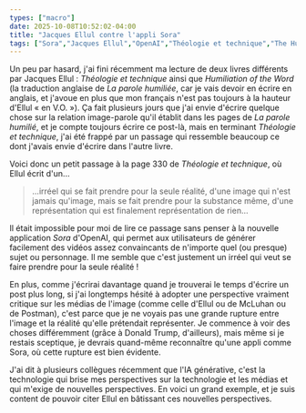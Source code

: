 ```yaml
---
types: ["macro"]
date: 2025-10-08T10:52:02-04:00
title: "Jacques Ellul contre l'appli Sora"
tags: ["Sora","Jacques Ellul","OpenAI","Théologie et technique","The Humiliation of the Word"]
---
```

Un peu par hasard, j'ai fini récemment ma lecture de deux livres différents par Jacques Ellul : *Théologie et technique* ainsi que *Humiliation of the Word* (la traduction anglaise de *La parole humiliée*, car je vais devoir en écrire en anglais, et j'avoue en plus que mon français n'est pas toujours à la hauteur d'Ellul « en V.O. »). Ça fait plusieurs jours que j'ai envie d'écrire quelque chose sur la relation image-parole qu'il établit dans les pages de *La parole humilié*, et je compte toujours écrire ce post-là, mais en terminant *Théologie et technique*, j'ai été frappé par un passage qui ressemble beaucoup ce dont j'avais envie d'écrire dans l'autre livre. 

Voici donc un petit passage à la page 330 de *Théologie et technique*, où Ellul écrit d'un...

> ...irréel qui se fait prendre pour la seule réalité, d'une image qui n'est jamais qu'image, mais se fait prendre pour la substance même, d'une représentation qui est finalement représentation de rien...

Il était impossible pour moi de lire ce passage sans penser à la nouvelle application *Sora* d'OpenAI, qui permet aux utilisateurs de générer facilement des vidéos assez convaincants de n'importe quel (ou presque) sujet ou personnage. Il me semble que c'est justement un irréel qui veut se faire prendre pour la seule réalité !

En plus, comme j'écrirai davantage quand je trouverai le temps d'écrire un post plus long, si j'ai longtemps hésité à adopter une perspective vraiment critique sur les médias de l'image (comme celle d'Ellul ou de McLuhan ou de Postman), c'est parce que je ne voyais pas une grande rupture entre l'image et la réalité qu'elle prétendait représenter. Je commence à voir des choses différemment (grâce à Donald Trump, d'ailleurs), mais même si je restais sceptique, je devrais quand-même reconnaître qu'une appli comme Sora, où cette rupture est bien évidente.

J'ai dit à plusieurs collègues récemment que l'IA générative, c'est la technologie qui brise mes perspectives sur la technologie et les médias et qui m'exige de nouvelles perspectives. En voici un grand exemple, et je suis content de pouvoir citer Ellul en bâtissant ces nouvelles perspectives.